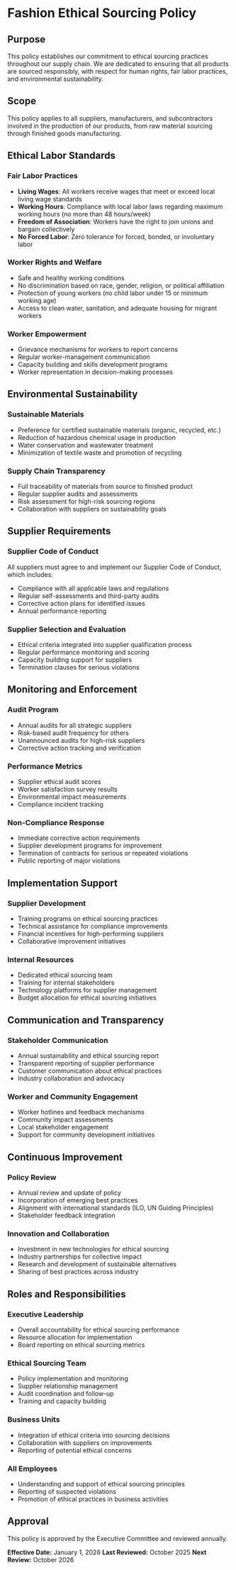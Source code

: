 # Fashion Ethical Sourcing Policy

## Purpose
This policy establishes our commitment to ethical sourcing practices throughout our supply chain. We are dedicated to ensuring that all products are sourced responsibly, with respect for human rights, fair labor practices, and environmental sustainability.

## Scope
This policy applies to all suppliers, manufacturers, and subcontractors involved in the production of our products, from raw material sourcing through finished goods manufacturing.

## Ethical Labor Standards

### Fair Labor Practices
- **Living Wages**: All workers receive wages that meet or exceed local living wage standards
- **Working Hours**: Compliance with local labor laws regarding maximum working hours (no more than 48 hours/week)
- **Freedom of Association**: Workers have the right to join unions and bargain collectively
- **No Forced Labor**: Zero tolerance for forced, bonded, or involuntary labor

### Worker Rights and Welfare
- Safe and healthy working conditions
- No discrimination based on race, gender, religion, or political affiliation
- Protection of young workers (no child labor under 15 or minimum working age)
- Access to clean water, sanitation, and adequate housing for migrant workers

### Worker Empowerment
- Grievance mechanisms for workers to report concerns
- Regular worker-management communication
- Capacity building and skills development programs
- Worker representation in decision-making processes

## Environmental Sustainability

### Sustainable Materials
- Preference for certified sustainable materials (organic, recycled, etc.)
- Reduction of hazardous chemical usage in production
- Water conservation and wastewater treatment
- Minimization of textile waste and promotion of recycling

### Supply Chain Transparency
- Full traceability of materials from source to finished product
- Regular supplier audits and assessments
- Risk assessment for high-risk sourcing regions
- Collaboration with suppliers on sustainability goals

## Supplier Requirements

### Supplier Code of Conduct
All suppliers must agree to and implement our Supplier Code of Conduct, which includes:
- Compliance with all applicable laws and regulations
- Regular self-assessments and third-party audits
- Corrective action plans for identified issues
- Annual performance reporting

### Supplier Selection and Evaluation
- Ethical criteria integrated into supplier qualification process
- Regular performance monitoring and scoring
- Capacity building support for suppliers
- Termination clauses for serious violations

## Monitoring and Enforcement

### Audit Program
- Annual audits for all strategic suppliers
- Risk-based audit frequency for others
- Unannounced audits for high-risk suppliers
- Corrective action tracking and verification

### Performance Metrics
- Supplier ethical audit scores
- Worker satisfaction survey results
- Environmental impact measurements
- Compliance incident tracking

### Non-Compliance Response
- Immediate corrective action requirements
- Supplier development programs for improvement
- Termination of contracts for serious or repeated violations
- Public reporting of major violations

## Implementation Support

### Supplier Development
- Training programs on ethical sourcing practices
- Technical assistance for compliance improvements
- Financial incentives for high-performing suppliers
- Collaborative improvement initiatives

### Internal Resources
- Dedicated ethical sourcing team
- Training for internal stakeholders
- Technology platforms for supplier management
- Budget allocation for ethical sourcing initiatives

## Communication and Transparency

### Stakeholder Communication
- Annual sustainability and ethical sourcing report
- Transparent reporting of supplier performance
- Customer communication about ethical practices
- Industry collaboration and advocacy

### Worker and Community Engagement
- Worker hotlines and feedback mechanisms
- Community impact assessments
- Local stakeholder engagement
- Support for community development initiatives

## Continuous Improvement

### Policy Review
- Annual review and update of policy
- Incorporation of emerging best practices
- Alignment with international standards (ILO, UN Guiding Principles)
- Stakeholder feedback integration

### Innovation and Collaboration
- Investment in new technologies for ethical sourcing
- Industry partnerships for collective impact
- Research and development of sustainable alternatives
- Sharing of best practices across industry

## Roles and Responsibilities

### Executive Leadership
- Overall accountability for ethical sourcing performance
- Resource allocation for implementation
- Board reporting on ethical sourcing metrics

### Ethical Sourcing Team
- Policy implementation and monitoring
- Supplier relationship management
- Audit coordination and follow-up
- Training and capacity building

### Business Units
- Integration of ethical criteria into sourcing decisions
- Collaboration with suppliers on improvements
- Reporting of potential ethical concerns

### All Employees
- Understanding and support of ethical sourcing principles
- Reporting of suspected violations
- Promotion of ethical practices in business activities

## Approval
This policy is approved by the Executive Committee and reviewed annually.

**Effective Date:** January 1, 2026
**Last Reviewed:** October 2025
**Next Review:** October 2026
